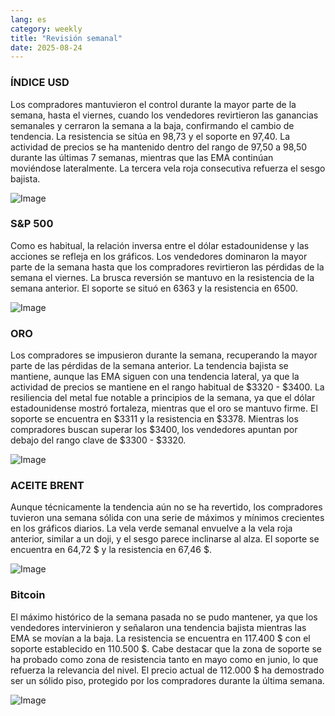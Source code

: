 ```yaml
---
lang: es
category: weekly
title: "Revisión semanal"
date: 2025-08-24
---
```


### ÍNDICE USD

Los compradores mantuvieron el control durante la mayor parte de la semana, hasta el viernes, cuando los vendedores revirtieron las ganancias semanales y cerraron la semana a la baja, confirmando el cambio de tendencia. La resistencia se sitúa en 98,73 y el soporte en 97,40. La actividad de precios se ha mantenido dentro del rango de 97,50 a 98,50 durante las últimas 7 semanas, mientras que las EMA continúan moviéndose lateralmente. La tercera vela roja consecutiva refuerza el sesgo bajista.

![Image](https://markleighedu.github.io/img/Aug-2025/24-Aug-2025/usdindex.jpg)

### S&P 500

Como es habitual, la relación inversa entre el dólar estadounidense y las acciones se refleja en los gráficos. Los vendedores dominaron la mayor parte de la semana hasta que los compradores revirtieron las pérdidas de la semana el viernes. La brusca reversión se mantuvo en la resistencia de la semana anterior. El soporte se situó en 6363 y la resistencia en 6500.

![Image](https://markleighedu.github.io/img/Aug-2025/24-Aug-2025/sp500.jpg)

### ORO

Los compradores se impusieron durante la semana, recuperando la mayor parte de las pérdidas de la semana anterior. La tendencia bajista se mantiene, aunque las EMA siguen con una tendencia lateral, ya que la actividad de precios se mantiene en el rango habitual de $3320 - $3400. La resiliencia del metal fue notable a principios de la semana, ya que el dólar estadounidense mostró fortaleza, mientras que el oro se mantuvo firme. El soporte se encuentra en $3311 y la resistencia en $3378. Mientras los compradores buscan superar los $3400, los vendedores apuntan por debajo del rango clave de $3300 - $3320.

![Image](https://markleighedu.github.io/img/Aug-2025/24-Aug-2025/gold.jpg)

### ACEITE BRENT

Aunque técnicamente la tendencia aún no se ha revertido, los compradores tuvieron una semana sólida con una serie de máximos y mínimos crecientes en los gráficos diarios. La vela verde semanal envuelve a la vela roja anterior, similar a un doji, y el sesgo parece inclinarse al alza. El soporte se encuentra en 64,72 $ y la resistencia en 67,46 $.

![Image](https://markleighedu.github.io/img/Aug-2025/24-Aug-2025/brentoil.jpg)

### Bitcoin

El máximo histórico de la semana pasada no se pudo mantener, ya que los vendedores intervinieron y señalaron una tendencia bajista mientras las EMA se movían a la baja. La resistencia se encuentra en 117.400 $ con el soporte establecido en 110.500 $. Cabe destacar que la zona de soporte se ha probado como zona de resistencia tanto en mayo como en junio, lo que refuerza la relevancia del nivel. El precio actual de 112.000 $ ha demostrado ser un sólido piso, protegido por los compradores durante la última semana.

![Image](https://markleighedu.github.io/img/Aug-2025/24-Aug-2025/bitcoin.jpg)

